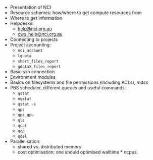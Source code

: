  * Presentation of NCI
 * Resource schemes: how/where to get compute resources from
 * Where to get information
 * Helpdesks:
    - help@nci.org.au
    - cws_help@nci.org.au
 * Connecting to projects
 * Project accounting: 
    - `nci_account`
    - `lquota`
    - `short_files_report` 
    - `gdataX_files_report`
 * Basic ssh connection
 * Environment modules
 * Basics on filesystems and file permissions (including ACLs), mdss
 * PBS scheduler, different queues and useful commands:
    - `qstat`
    - `nqstat`
    - `qstat -s`
    - `qps`
    - `qps_gpu`
    - `qls`
    - `qcat`
    - `qcp`
    - `qdel`
 * Parallelisation: 
    - shared vs. distributed memory
    - cost optimisation: one should optimised walltime * ncpus.


